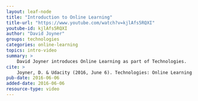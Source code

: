 ```yaml
---
layout: leaf-node
title: "Introduction to Online Learning"
title-url: "https://www.youtube.com/watch?v=kjlAfs5RQXI"
youtube-id: kjlAfs5RQXI
author: "David Joyner"
groups: technologies
categories: online-learning
topics: intro-video
summary: >
    David Joyner introduces Online Learning as part of Technologies.
cite: >
    Joyner, D. & Udacity (2016, June 6). Technologies: Online Learning Introductory Video. Retrieve from https://www.youtube.com/watch?v=kjlAfs5RQXI
pub-date: 2016-06-06
added-date: 2016-06-06
resource-type: video
---
```

